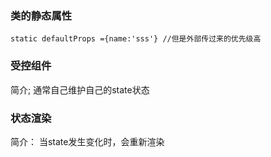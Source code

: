 ### 类的静态属性

```
static defaultProps ={name:'sss'} //但是外部传过来的优先级高
```

### 受控组件

简介; 通常自己维护自己的state状态

### 状态渲染

简介： 当state发生变化时，会重新渲染